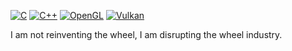 [![C](https://img.shields.io/badge/C-00599C?style=for-the-badge&logo=c&logoColor=white)](#)
[![C++](https://img.shields.io/badge/C++-%2300599C.svg?style=for-the-badge&logo=c%2B%2B&logoColor=white)](#)
[![OpenGL](https://img.shields.io/badge/OpenGL-blue?style=for-the-badge&logo=opengl&logoColor=fff)](#)
[![Vulkan](https://img.shields.io/badge/Vulkan-orange?style=for-the-badge&logo=vulkan&logoColor=fff)](#)

I am not reinventing the wheel, I am disrupting the wheel industry.
